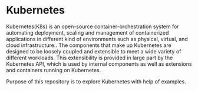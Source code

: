 # Kubernetes

Kubernetes(K8s) is an open-source container-orchestration system for automating deployment, scaling and management of containerized applications in different kind of environments such as physical, virtual, and cloud infrastructure.. The components that make up Kubernetes are designed to be loosely coupled and extensible to meet a wide variety of different workloads. This extensibility is provided in large part by the Kubernetes API, which is used by internal components as well as extensions and containers running on Kubernetes.

Purpose of this repository is to explore Kubernetes with help of examples.
